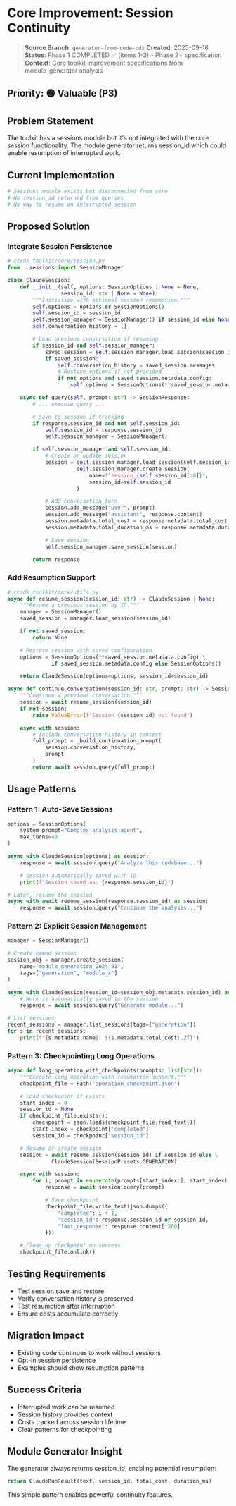 # Core Improvement: Session Continuity

> **Source Branch**: `generator-from-code-cdx`
> **Created**: 2025-09-18
> **Status**: Phase 1 COMPLETED ✅ (items 1-3) - Phase 2+ specification
> **Context**: Core toolkit improvement specifications from module_generator analysis


## Priority: 🟢 Valuable (P3)

## Problem Statement

The toolkit has a sessions module but it's not integrated with the core session functionality. The module generator returns session_id which could enable resumption of interrupted work.

## Current Implementation

```python
# Sessions module exists but disconnected from core
# No session_id returned from queries
# No way to resume an interrupted session
```

## Proposed Solution

### Integrate Session Persistence

```python
# ccsdk_toolkit/core/session.py
from ..sessions import SessionManager

class ClaudeSession:
    def __init__(self, options: SessionOptions | None = None,
                 session_id: str | None = None):
        """Initialize with optional session resumption."""
        self.options = options or SessionOptions()
        self.session_id = session_id
        self.session_manager = SessionManager() if session_id else None
        self.conversation_history = []

        # Load previous conversation if resuming
        if session_id and self.session_manager:
            saved_session = self.session_manager.load_session(session_id)
            if saved_session:
                self.conversation_history = saved_session.messages
                # Restore options if not provided
                if not options and saved_session.metadata.config:
                    self.options = SessionOptions(**saved_session.metadata.config)

    async def query(self, prompt: str) -> SessionResponse:
        # ... execute query ...

        # Save to session if tracking
        if response.session_id and not self.session_id:
            self.session_id = response.session_id
            self.session_manager = SessionManager()

        if self.session_manager and self.session_id:
            # Create or update session
            session = self.session_manager.load_session(self.session_id) or \
                      self.session_manager.create_session(
                          name=f"session_{self.session_id[:8]}",
                          session_id=self.session_id
                      )

            # Add conversation turn
            session.add_message("user", prompt)
            session.add_message("assistant", response.content)
            session.metadata.total_cost = response.metadata.total_cost_usd
            session.metadata.total_duration_ms = response.metadata.duration_ms

            # Save session
            self.session_manager.save_session(session)

        return response
```

### Add Resumption Support

```python
# ccsdk_toolkit/core/utils.py
async def resume_session(session_id: str) -> ClaudeSession | None:
    """Resume a previous session by ID."""
    manager = SessionManager()
    saved_session = manager.load_session(session_id)

    if not saved_session:
        return None

    # Restore session with saved configuration
    options = SessionOptions(**saved_session.metadata.config) \
              if saved_session.metadata.config else SessionOptions()

    return ClaudeSession(options=options, session_id=session_id)

async def continue_conversation(session_id: str, prompt: str) -> SessionResponse:
    """Continue a previous conversation."""
    session = await resume_session(session_id)
    if not session:
        raise ValueError(f"Session {session_id} not found")

    async with session:
        # Include conversation history in context
        full_prompt = _build_continuation_prompt(
            session.conversation_history,
            prompt
        )
        return await session.query(full_prompt)
```

## Usage Patterns

### Pattern 1: Auto-Save Sessions

```python
options = SessionOptions(
    system_prompt="Complex analysis agent",
    max_turns=40
)

async with ClaudeSession(options) as session:
    response = await session.query("Analyze this codebase...")

    # Session automatically saved with ID
    print(f"Session saved as: {response.session_id}")

# Later, resume the session
async with await resume_session(response.session_id) as session:
    response = await session.query("Continue the analysis...")
```

### Pattern 2: Explicit Session Management

```python
manager = SessionManager()

# Create named session
session_obj = manager.create_session(
    name="module_generation_2024_01",
    tags=["generation", "module_x"]
)

async with ClaudeSession(session_id=session_obj.metadata.session_id) as session:
    # Work is automatically saved to the session
    response = await session.query("Generate module...")

# List sessions
recent_sessions = manager.list_sessions(tags=["generation"])
for s in recent_sessions:
    print(f"{s.metadata.name}: ${s.metadata.total_cost:.2f}")
```

### Pattern 3: Checkpointing Long Operations

```python
async def long_operation_with_checkpoints(prompts: list[str]):
    """Execute long operation with resumption support."""
    checkpoint_file = Path("operation_checkpoint.json")

    # Load checkpoint if exists
    start_index = 0
    session_id = None
    if checkpoint_file.exists():
        checkpoint = json.loads(checkpoint_file.read_text())
        start_index = checkpoint["completed"]
        session_id = checkpoint["session_id"]

    # Resume or create session
    session = await resume_session(session_id) if session_id else \
              ClaudeSession(SessionPresets.GENERATION)

    async with session:
        for i, prompt in enumerate(prompts[start_index:], start_index):
            response = await session.query(prompt)

            # Save checkpoint
            checkpoint_file.write_text(json.dumps({
                "completed": i + 1,
                "session_id": response.session_id or session_id,
                "last_response": response.content[:500]
            }))

    # Clean up checkpoint on success
    checkpoint_file.unlink()
```

## Testing Requirements

- Test session save and restore
- Verify conversation history is preserved
- Test resumption after interruption
- Ensure costs accumulate correctly

## Migration Impact

- Existing code continues to work without sessions
- Opt-in session persistence
- Examples should show resumption patterns

## Success Criteria

- Interrupted work can be resumed
- Session history provides context
- Costs tracked across session lifetime
- Clear patterns for checkpointing

## Module Generator Insight

The generator always returns session_id, enabling potential resumption:
```python
return ClaudeRunResult(text, session_id, total_cost, duration_ms)
```

This simple pattern enables powerful continuity features.